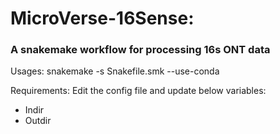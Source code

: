 # MicroVerse-16Sense: <h3>A snakemake workflow for processing 16s ONT data</h3>

Usages: snakemake -s Snakefile.smk   --use-conda

Requirements:
Edit the config file and update below variables:
-   Indir
-   Outdir
